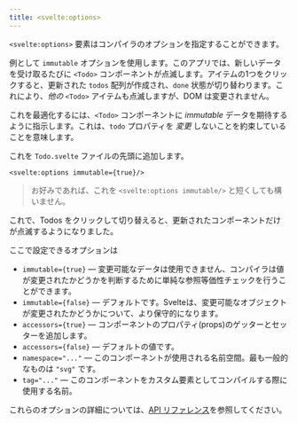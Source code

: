 ```yaml
---
title: <svelte:options>
---
```


`<svelte:options>` 要素はコンパイラのオプションを指定することができます。

例として `immutable` オプションを使用します。このアプリでは、新しいデータを受け取るたびに `<Todo>` コンポーネントが点滅します。アイテムの1つをクリックすると、更新された `todos` 配列が作成され、`done` 状態が切り替わります。これにより、*他の* `<Todo>` アイテムも点滅しますが、DOM は変更されません。

これを最適化するには、`<Todo>` コンポーネントに *immutable* データを期待するように指示します。これは、`todo` プロパティを *変更* しないことを約束していることを意味します。

これを `Todo.svelte` ファイルの先頭に追加します。

```svelte
<svelte:options immutable={true}/>
```

> お好みであれば、これを `<svelte:options immutable/>` と短くしても構いません。

これで、Todos をクリックして切り替えると、更新されたコンポーネントだけが点滅するようになりました。

ここで設定できるオプションは

* `immutable={true}` — 変更可能なデータは使用できません、コンパイラは値が変更されたかどうかを判断するために単純な参照等価性チェックを行うことができます。
* `immutable={false}` — デフォルトです。Svelteは、変更可能なオブジェクトが変更されたかどうかについて、より保守的になります。
* `accessors={true}` — コンポーネントのプロパティ(props)のゲッターとセッターを追加します。
* `accessors={false}` — デフォルトの値です。
* `namespace="..."` —  このコンポーネントが使用される名前空間。最も一般的なものは `"svg"` です。
* `tag="..."` — このコンポーネントをカスタム要素としてコンパイルする際に使用する名前。

これらのオプションの詳細については、[API リファレンス](https://svelte.jp/docs)を参照してください。
